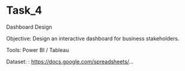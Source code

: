 # Task_4
 Dashboard Design
 
 Objective: Design an interactive dashboard for business stakeholders.
 
 Tools: Power BI / Tableau
 
 Dataset: : https://docs.google.com/spreadsheets/...
